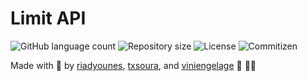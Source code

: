 # Limit API

<p>
  <img alt="GitHub language count" src="https://img.shields.io/github/languages/count/microservicescommunication/limit-api?style=for-the-badge&logo=appveyor">

 <img alt="Repository size" src="https://img.shields.io/github/repo-size/microservicescommunication/limit-api?style=for-the-badge&logo=appveyor">

<img alt="License" src="https://img.shields.io/badge/license-MIT-brightgreen?style=for-the-badge&logo=appveyor">

<img alt="Commitizen" src="https://img.shields.io/badge/commitizen-friendly-brightgreen?style=for-the-badge&logo=appveyor">
</p>

Made with 🖤 by [riadyounes](https://github.com/riadyounes), [txsoura](https://github.com/txsoura), and [viniengelage](https://github.com/viniengelage) 👋 👋🏾
